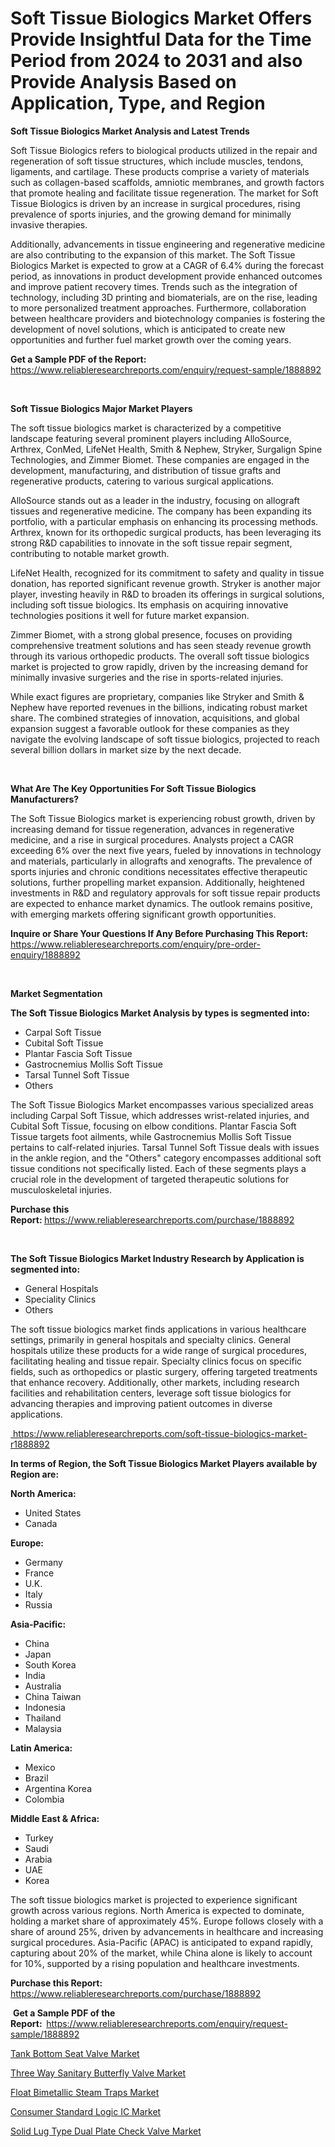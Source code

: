 <p><h1>Soft Tissue Biologics Market Offers Provide Insightful Data for the Time Period from 2024 to 2031 and also Provide Analysis Based on Application, Type, and Region</h1></p><p><strong>Soft Tissue Biologics Market Analysis and Latest Trends</strong></p>
<p><p>Soft Tissue Biologics refers to biological products utilized in the repair and regeneration of soft tissue structures, which include muscles, tendons, ligaments, and cartilage. These products comprise a variety of materials such as collagen-based scaffolds, amniotic membranes, and growth factors that promote healing and facilitate tissue regeneration. The market for Soft Tissue Biologics is driven by an increase in surgical procedures, rising prevalence of sports injuries, and the growing demand for minimally invasive therapies. </p><p>Additionally, advancements in tissue engineering and regenerative medicine are also contributing to the expansion of this market. The Soft Tissue Biologics Market is expected to grow at a CAGR of 6.4% during the forecast period, as innovations in product development provide enhanced outcomes and improve patient recovery times. Trends such as the integration of technology, including 3D printing and biomaterials, are on the rise, leading to more personalized treatment approaches. Furthermore, collaboration between healthcare providers and biotechnology companies is fostering the development of novel solutions, which is anticipated to create new opportunities and further fuel market growth over the coming years.</p></p>
<p><strong>Get a Sample PDF of the Report:&nbsp;</strong> <a href="https://www.reliableresearchreports.com/enquiry/request-sample/1888892?utm_campaign=1595&utm_medium=2&utm_source=Github&utm_content=ia&utm_term=24102024&utm_id=soft-tissue-biologics">https://www.reliableresearchreports.com/enquiry/request-sample/1888892</a></p>
<p>&nbsp;</p>
<p><strong>Soft Tissue Biologics Major Market Players</strong></p>
<p><p>The soft tissue biologics market is characterized by a competitive landscape featuring several prominent players including AlloSource, Arthrex, ConMed, LifeNet Health, Smith & Nephew, Stryker, Surgalign Spine Technologies, and Zimmer Biomet. These companies are engaged in the development, manufacturing, and distribution of tissue grafts and regenerative products, catering to various surgical applications.</p><p>AlloSource stands out as a leader in the industry, focusing on allograft tissues and regenerative medicine. The company has been expanding its portfolio, with a particular emphasis on enhancing its processing methods. Arthrex, known for its orthopedic surgical products, has been leveraging its strong R&D capabilities to innovate in the soft tissue repair segment, contributing to notable market growth.</p><p>LifeNet Health, recognized for its commitment to safety and quality in tissue donation, has reported significant revenue growth. Stryker is another major player, investing heavily in R&D to broaden its offerings in surgical solutions, including soft tissue biologics. Its emphasis on acquiring innovative technologies positions it well for future market expansion.</p><p>Zimmer Biomet, with a strong global presence, focuses on providing comprehensive treatment solutions and has seen steady revenue growth through its various orthopedic products. The overall soft tissue biologics market is projected to grow rapidly, driven by the increasing demand for minimally invasive surgeries and the rise in sports-related injuries.</p><p>While exact figures are proprietary, companies like Stryker and Smith & Nephew have reported revenues in the billions, indicating robust market share. The combined strategies of innovation, acquisitions, and global expansion suggest a favorable outlook for these companies as they navigate the evolving landscape of soft tissue biologics, projected to reach several billion dollars in market size by the next decade.</p></p>
<p>&nbsp;</p>
<p><strong>What Are The Key Opportunities For Soft Tissue Biologics Manufacturers?</strong></p>
<p><p>The Soft Tissue Biologics market is experiencing robust growth, driven by increasing demand for tissue regeneration, advances in regenerative medicine, and a rise in surgical procedures. Analysts project a CAGR exceeding 6% over the next five years, fueled by innovations in technology and materials, particularly in allografts and xenografts. The prevalence of sports injuries and chronic conditions necessitates effective therapeutic solutions, further propelling market expansion. Additionally, heightened investments in R&D and regulatory approvals for soft tissue repair products are expected to enhance market dynamics. The outlook remains positive, with emerging markets offering significant growth opportunities.</p></p>
<p><strong>Inquire or Share Your Questions If Any Before Purchasing This Report:</strong> <a href="https://www.reliableresearchreports.com/enquiry/pre-order-enquiry/1888892?utm_campaign=1595&utm_medium=2&utm_source=Github&utm_content=ia&utm_term=24102024&utm_id=soft-tissue-biologics">https://www.reliableresearchreports.com/enquiry/pre-order-enquiry/1888892</a></p>
<p>&nbsp;</p>
<p><strong>Market Segmentation</strong></p>
<p><strong>The Soft Tissue Biologics Market Analysis by types is segmented into:</strong></p>
<p><ul><li>Carpal Soft Tissue</li><li>Cubital Soft Tissue</li><li>Plantar Fascia Soft Tissue</li><li>Gastrocnemius Mollis Soft Tissue</li><li>Tarsal Tunnel Soft Tissue</li><li>Others</li></ul></p>
<p><p>The Soft Tissue Biologics Market encompasses various specialized areas including Carpal Soft Tissue, which addresses wrist-related injuries, and Cubital Soft Tissue, focusing on elbow conditions. Plantar Fascia Soft Tissue targets foot ailments, while Gastrocnemius Mollis Soft Tissue pertains to calf-related injuries. Tarsal Tunnel Soft Tissue deals with issues in the ankle region, and the "Others" category encompasses additional soft tissue conditions not specifically listed. Each of these segments plays a crucial role in the development of targeted therapeutic solutions for musculoskeletal injuries.</p></p>
<p><strong>Purchase this Report:&nbsp;</strong><a href="https://www.reliableresearchreports.com/purchase/1888892?utm_campaign=1595&utm_medium=2&utm_source=Github&utm_content=ia&utm_term=24102024&utm_id=soft-tissue-biologics">https://www.reliableresearchreports.com/purchase/1888892</a></p>
<p>&nbsp;</p>
<p><strong>The Soft Tissue Biologics Market Industry Research by Application is segmented into:</strong></p>
<p><ul><li>General Hospitals</li><li>Speciality Clinics</li><li>Others</li></ul></p>
<p><p>The soft tissue biologics market finds applications in various healthcare settings, primarily in general hospitals and specialty clinics. General hospitals utilize these products for a wide range of surgical procedures, facilitating healing and tissue repair. Specialty clinics focus on specific fields, such as orthopedics or plastic surgery, offering targeted treatments that enhance recovery. Additionally, other markets, including research facilities and rehabilitation centers, leverage soft tissue biologics for advancing therapies and improving patient outcomes in diverse applications.</p></p>
<p><a href="https://www.reliableresearchreports.com/soft-tissue-biologics-market-r1888892?utm_campaign=1595&utm_medium=2&utm_source=Github&utm_content=ia&utm_term=24102024&utm_id=soft-tissue-biologics">&nbsp;https://www.reliableresearchreports.com/soft-tissue-biologics-market-r1888892</a></p>
<p><strong>In terms of Region, the Soft Tissue Biologics Market Players available by Region are:</strong></p>
<p>
    <p> <strong> North America: </strong>
        <ul>
            <li>United States</li>
            <li>Canada</li>
        </ul>
        </p> 
    <p> <strong> Europe: </strong>
        <ul>
            <li>Germany</li>
            <li>France</li>
            <li>U.K.</li>
            <li>Italy</li>
            <li>Russia</li>
        </ul>
        </p> 
    <p> <strong> Asia-Pacific: </strong>
        <ul>
            <li>China</li>
            <li>Japan</li>
            <li>South Korea</li>
            <li>India</li>
            <li>Australia</li>
            <li>China Taiwan</li>
            <li>Indonesia</li>
            <li>Thailand</li>
            <li>Malaysia</li>
        </ul>
        </p> 
    <p> <strong> Latin America: </strong>
        <ul>
            <li>Mexico</li>
            <li>Brazil</li>
            <li>Argentina Korea</li>
            <li>Colombia</li>
        </ul>
        </p> 
    <p> <strong> Middle East & Africa: </strong>
        <ul>
            <li>Turkey</li>
            <li>Saudi</li>
            <li>Arabia</li>
            <li>UAE</li>
            <li>Korea</li>
        </ul>
    </p>
    </p>
<p><p>The soft tissue biologics market is projected to experience significant growth across various regions. North America is expected to dominate, holding a market share of approximately 45%. Europe follows closely with a share of around 25%, driven by advancements in healthcare and increasing surgical procedures. Asia-Pacific (APAC) is anticipated to expand rapidly, capturing about 20% of the market, while China alone is likely to account for 10%, supported by a rising population and healthcare investments.</p></p>
<p><strong>Purchase this Report: </strong><a href="https://www.reliableresearchreports.com/purchase/1888892?utm_campaign=1595&utm_medium=2&utm_source=Github&utm_content=ia&utm_term=24102024&utm_id=soft-tissue-biologics">https://www.reliableresearchreports.com/purchase/1888892</a></p>
<p>&nbsp;<strong>Get a Sample PDF of the Report:&nbsp;&nbsp;</strong><a href="https://www.reliableresearchreports.com/enquiry/request-sample/1888892?utm_campaign=1595&utm_medium=2&utm_source=Github&utm_content=ia&utm_term=24102024&utm_id=soft-tissue-biologics">https://www.reliableresearchreports.com/enquiry/request-sample/1888892</a></p>
<p><strong></strong></p>
<p><p><a href="https://www.linkedin.com/pulse/comprehensive-tank-bottom-seat-valve-market-report-segmentation-xboce?utm_campaign=1595&utm_medium=2&utm_source=Github&utm_content=ia&utm_term=24102024&utm_id=soft-tissue-biologics">Tank Bottom Seat Valve Market</a></p><p><a href="https://www.linkedin.com/pulse/three-way-sanitary-butterfly-valve-market-regional-outlook-c6bjc?utm_campaign=1595&utm_medium=2&utm_source=Github&utm_content=ia&utm_term=24102024&utm_id=soft-tissue-biologics">Three Way Sanitary Butterfly Valve Market</a></p><p><a href="https://www.linkedin.com/pulse/float-bimetallic-steam-traps-market-analysis-report-global-o8j3c?utm_campaign=1595&utm_medium=2&utm_source=Github&utm_content=ia&utm_term=24102024&utm_id=soft-tissue-biologics">Float Bimetallic Steam Traps Market</a></p><p><a href="https://github.com/ygfu6u/Market-Research-Report-List-1/blob/main/consumer-standard-logic-ic-market.md?utm_campaign=1595&utm_medium=2&utm_source=Github&utm_content=ia&utm_term=24102024&utm_id=soft-tissue-biologics">Consumer Standard Logic IC Market</a></p><p><a href="https://www.linkedin.com/pulse/solid-lug-type-dual-plate-check-valve-market-size-status-forecast-zsdqe?utm_campaign=1595&utm_medium=2&utm_source=Github&utm_content=ia&utm_term=24102024&utm_id=soft-tissue-biologics">Solid Lug Type Dual Plate Check Valve Market</a></p></p>